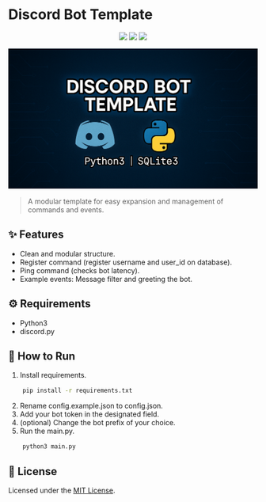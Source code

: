 # Discord Bot Template

<p align="center">
  <img src="https://img.shields.io/badge/Python-3776AB?style=for-the-badge&logo=python&logoColor=white" />
  <img src="https://img.shields.io/badge/Discord-7289DA?style=for-the-badge&logo=discord&logoColor=white" />
  <img src="https://img.shields.io/badge/SQLite-003B57?style=for-the-badge&logo=sqlite&logoColor=white" />
</p>

![banner](banner.png)

> A modular template for easy expansion and management of commands and events.

## ✨ Features

- Clean and modular structure.
- Register command (register username and user_id on database).
- Ping command (checks bot latency).
- Example events: Message filter and greeting the bot.

## ⚙️ Requirements

- Python3
- discord.py

## 🚀 How to Run

1. Install requirements.
``` bash
    pip install -r requirements.txt
```
2. Rename config.example.json to config.json.
3. Add your bot token in the designated field.
4. (optional) Change the bot prefix of your choice.
5. Run the main.py.
``` bash
    python3 main.py 
```

## 📝 License

Licensed under the [MIT License](LICENSE).